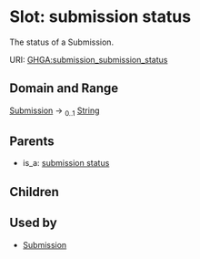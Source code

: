 
# Slot: submission status


The status of a Submission.

URI: [GHGA:submission_submission_status](https://w3id.org/GHGA/submission_submission_status)


## Domain and Range

[Submission](Submission.md) &#8594;  <sub>0..1</sub> [String](types/String.md)

## Parents

 *  is_a: [submission status](submission_status.md)

## Children


## Used by

 * [Submission](Submission.md)

